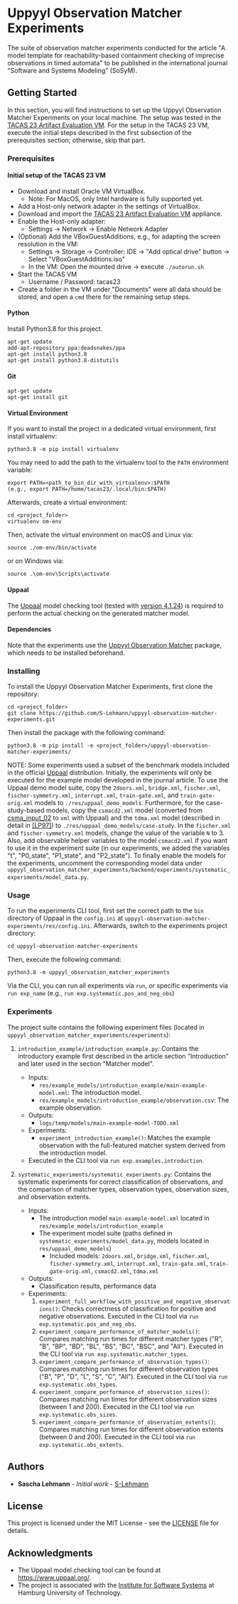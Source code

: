 # Uppyyl Observation Matcher Experiments

The suite of observation matcher experiments conducted for the article "A model template for reachability-based containment checking of imprecise observations in timed automata" to be published in the international journal "Software and Systems Modeling" (SoSyM).

## Getting Started

In this section, you will find instructions to set up the Uppyyl Observation Matcher Experiments on your local machine.
The setup was tested in the [TACAS 23 Artifact Evaluation VM](https://zenodo.org/records/7113223).
For the setup in the TACAS 23 VM, execute the initial steps described in the first subsection of the prerequisites section;
otherwise, skip that part.

### Prerequisites

#### Initial setup of the TACAS 23 VM
- Download and install Oracle VM VirtualBox.
  - Note: For MacOS, only Intel hardware is fully supported yet.
- Add a Host-only network adapter in the settings of VirtualBox.
- Download and import the [TACAS 23 Artifact Evaluation VM](https://zenodo.org/records/7113223) appliance.
- Enable the Host-only adapter:
  - Settings -> Network -> Enable Network Adapter
- (Optional) Add the VBoxGuestAdditions, e.g., for adapting the screen resolution in the VM:
  - Settings -> Storage -> Controller: IDE -> "Add optical drive" button -> Select "VBoxGuestAdditions.iso"
  - In the VM: Open the mounted drive -> execute `./autorun.sh`
- Start the TACAS VM
  - Username / Password: tacas23
- Create a folder in the VM under "Documents" were all data should be stored, and open a `cmd` there for the remaining setup steps.

#### Python

Install Python3.8 for this project.
```
apt-get update
add-apt-repository ppa:deadsnakes/ppa
apt-get install python3.8
apt-get install python3.8-distutils
```

#### Git
```
apt-get update
apt-get install git
```

#### Virtual Environment

If you want to install the project in a dedicated virtual environment, first install virtualenv:
```
python3.8 -m pip install virtualenv
```

You may need to add the path to the virtualenv tool to the `PATH` environment variable:
```
export PATH=<path_to_bin_dir_with_virtualenv>:$PATH
(e.g., export PATH=/home/tacas23/.local/bin:$PATH)
```


Afterwards, create a virtual environment:

```
cd <project_folder>
virtualenv om-env
```

Then, activate the virtual environment on macOS and Linux via:

```
source ./om-env/bin/activate
```

or on Windows via:

```
source .\om-env\Scripts\activate
```

#### Uppaal

The [Uppaal](https://www.uppaal.org/) model checking tool (tested with [version 4.1.24](https://uppaal.org/downloads/other/#uppaal-41)) is required to perform the actual checking on the generated matcher model.

#### Dependencies

Note that the experiments use the [Uppyyl Observation Matcher](https://github.com/S-Lehmann/uppyyl-observation-matcher) package, which needs to be installed beforehand.

### Installing

To install the Uppyyl Observation Matcher Experiments, first clone the repository:
```
cd <project_folder>
git clone https://github.com/S-Lehmann/uppyyl-observation-matcher-experiments.git
```

Then install the package with the following command:

```
python3.8 -m pip install -e <project_folder>/uppyyl-observation-matcher-experiments/
```

NOTE: Some experiments used a subset of the benchmark models included in the official [Uppaal](https://www.uppaal.org/) distribution.
Initially, the experiments will only be executed for the example model developed in the journal article.
To use the Uppaal demo model suite, copy the `2doors.xml`, `bridge.xml`, `fischer.xml`, `fischer-symmetry.xml`, `interrupt.xml`, `train-gate.xml`, and `train-gate-orig.xml` models to `./res/uppaal_demo_models`.
Furthermore, for the case-study-based models, copy the `csmacd2.xml` model (converted from [csma_input_02](https://www.it.uu.se/research/group/darts/uppaal/benchmarks/csma/csma_input_02.ta) to `xml` with Uppaal) and the `tdma.xml` model (described in detail in [[LP97]](https://www.it.uu.se/research/group/darts/papers/texts/lp-prfts97.pdf)) to `./res/uppaal_demo_models/case-study`.
In the `fischer.xml` and `fischer-symmetry.xml` models, change the value of the variable `N` to 3.
Also, add observable helper variables to the model `csmacd2.xml` if you want to use it in the experiment suite (in our experiments, we added the variables "t", "P0_state", "P1_state", and "P2_state").
To finally enable the models for the experiments, uncomment the corresponding model data under `uppyyl_observation_matcher_experiments/backend/experiments/systematic_experiments/model_data.py`.

### Usage

To run the experiments CLI tool, first set the correct path to the `bin` directory of Uppaal in the `config.ini` at `uppyyl-observation-matcher-experiments/res/config.ini`.
Afterwards, switch to the experiments project directory:

```
cd uppyyl-observation-matcher-experiments
```

Then, execute the following command:

```
python3.8 -m uppyyl_observation_matcher_experiments
```

Via the CLI, you can run all experiments via `run`, or specific experiments via `run exp_name` (e.g., `run exp.systematic.pos_and_neg_obs`)

### Experiments

The project suite contains the following experiment files (located in `uppyyl_observation_matcher_experiments/experiments`):

1. `introduction_example/introduction_example.py`: Contains the introductory example first described in the article section "Introduction" and later used in the section "Matcher model".
    * Inputs:
        - `res/example_models/introduction_example/main-example-model.xml`: The introduction model.
        - `res/example_models/introduction_example/observation.csv`: The example observation.
    * Outputs:
        - `logs/temp/models/main-example-model-TODO.xml`
    * Experiments:
        - `experiment_introduction_example()`: Matches the example observation with the full-featured matcher system derived from the introduction model.
    * Executed in the CLI tool via `run exp.examples.introduction`.

2. `systematic_experiments/systematic_experiments.py`: Contains the systematic experiments for correct classification of observations, and the comparison of matcher types, observation types, observation sizes, and observation extents.
    * Inputs:
        - The introduction model `main-example-model.xml` located in `res/example_models/introduction_example`
        - The experiment model suite (paths defined in `systematic_experiments/model_data.py`, models located in `res/uppaal_demo_models`)
            + Included models: `2doors.xml`, `bridge.xml`, `fischer.xml`, `fischer-symmetry.xml`, `interrupt.xml`, `train-gate.xml`, `train-gate-orig.xml`, `csmacd2.xml`, `tdma.xml`
    * Outputs:
        - Classification results, performance data
    * Experiments:
        1. `experiment_full_workflow_with_positive_and_negative_observations()`:
        Checks correctness of classification for positive and negative observations.
        Executed in the CLI tool via `run exp.systematic.pos_and_neg_obs`.
        2. `experiment_compare_performance_of_matcher_models()`:
        Compares matching run times for different matcher types ("R", "B", "BP", "BD", "BL", "BS", "BC", "BSC", and "All").
        Executed in the CLI tool via `run exp.systematic.matcher_types`.
        3. `experiment_compare_performance_of_observation_types()`:
        Compares matching run times for different observation types ("B", "P", "D", "L", "S", "C", "All").
        Executed in the CLI tool via `run exp.systematic.obs_types`.
        4. `experiment_compare_performance_of_observation_sizes()`:
        Compares matching run times for different observation sizes (between 1 and 200).
        Executed in the CLI tool via `run exp.systematic.obs_sizes`.
        5. `experiment_compare_performance_of_observation_extents()`:
        Compares matching run times for different observation extents (between 0 and 200).
        Executed in the CLI tool via `run exp.systematic.obs_extents`.

## Authors

* **Sascha Lehmann** - *Initial work* - [S-Lehmann](https://github.com/S-Lehmann)

## License

This project is licensed under the MIT License - see the [LICENSE](LICENSE) file for details.

## Acknowledgments

* The Uppaal model checking tool can be found at https://www.uppaal.org/.
* The project is associated with the [Institute for Software Systems](https://www.tuhh.de/sts) at Hamburg University of Technology.
